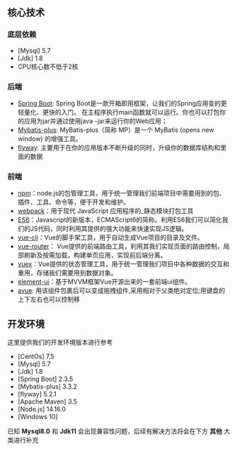 ## 核心技术
### 底层依赖
- [Mysql] 5.7
- [Jdk] 1.8
- CPU核心数不低于2核
### 后端
- [Spring Boot](https://spring.io/projects/spring-boot/): Spring Boot是一款开箱即用框架，让我们的Spring应用变的更轻量化、更快的入门。 在主程序执行main函数就可以运行。你也可以打包你的应用为jar并通过使用java -jar来运行你的Web应用；
- [Mybatis-plus](https://mp.baomidou.com/): MyBatis-plus（简称 MP）是一个 MyBatis (opens new window) 的增强工具。
- [flyway](https://flywaydb.org/): 主要用于在你的应用版本不断升级的同时，升级你的数据库结构和里面的数据
### 前端
- [npm](https://www.npmjs.com/)：node.js的包管理工具，用于统一管理我们前端项目中需要用到的包、插件、工具、命令等，便于开发和维护。
- [webpack](https://webpack.docschina.org/)：用于现代 JavaScript 应用程序的_静态模块打包工具
- [ES6](https://es6.ruanyifeng.com/)：Javascript的新版本，ECMAScript6的简称。利用ES6我们可以简化我们的JS代码，同时利用其提供的强大功能来快速实现JS逻辑。
- [vue-cli](https://cli.vuejs.org/)：Vue的脚手架工具，用于自动生成Vue项目的目录及文件。
- [vue-router](https://router.vuejs.org/)： Vue提供的前端路由工具，利用其我们实现页面的路由控制，局部刷新及按需加载，构建单页应用，实现前后端分离。
- [vuex](https://vuex.vuejs.org/)：Vue提供的状态管理工具，用于统一管理我们项目中各种数据的交互和重用，存储我们需要用到数据对象。
- [element-ui](https://element.eleme.cn/#/zh-CN)：基于MVVM框架Vue开源出来的一套前端ui组件。
- [avue](https://www.avuejs.com/): 用该组件包裹后可以变成拖拽组件,采用相对于父类绝对定位;用键盘的上下左右也可以控制移

## 开发环境
这里提供我们的开发环境版本进行参考
- [CentOs] 7.5
- [Mysql] 5.7
- [Jdk] 1.8
- [Spring Boot] 2.3.5
- [Mybatis-plus] 3.3.2
- [flyway] 5.2.1
- [Apache Maven] 3.5
- [Node.js] 14.16.0
- [Windows 10]

已知 **Mysql8.0** 和 **Jdk11** 会出现兼容性问题，后续有解决方法将会在下方 **其他** 大类进行补充  
